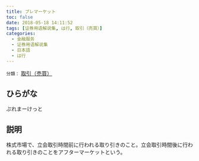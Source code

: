 ```yaml
---
title: プレマーケット
toc: false
date: 2018-05-18 14:11:52
tags: [证券用语解说集, は行, 取引（売買）]
categories:
  - 金融服务
  - 证券用语解说集
  - 日本語
  - は行
---
```


`分類：` [取引（売買）](/tags/取引（売買）/)

## ひらがな

ぷれまーけっと

## 説明

株式市場で、立会取引時間前に行われる取り引きのこと。立会取引時間後に行われる取り引きのことをアフターマーケットという。
